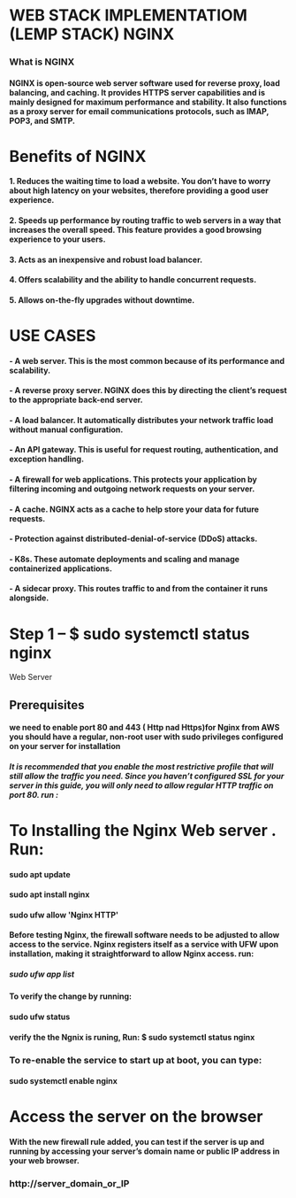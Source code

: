 
# WEB STACK IMPLEMENTATIOM (LEMP STACK) NGINX

### What is NGINX

#### NGINX is open-source web server software used for reverse proxy, load balancing, and caching. It provides HTTPS server capabilities and is mainly designed for maximum performance and stability. It also functions as a proxy server for email communications protocols, such as IMAP, POP3, and SMTP. 

# Benefits of NGINX

#### 1. Reduces the waiting time to load a website. You don’t have to worry about high latency on your websites, therefore providing a good user experience. 

#### 2. Speeds up performance by routing traffic to web servers in a way that increases the overall speed. This feature provides a good browsing experience to your users.

#### 3. Acts as an inexpensive and robust load balancer.

#### 4. Offers scalability and the ability to handle concurrent requests. 

#### 5. Allows on-the-fly upgrades without downtime.

#  USE CASES

####  - A web server. This is the most common because of its performance and scalability.

####  - A reverse proxy server. NGINX does this by directing the client’s request to the appropriate back-end server. 

####  - A load balancer. It automatically distributes your network traffic load without manual configuration.

####  - An API gateway. This is useful for request routing, authentication, and exception handling.

####  - A firewall for web applications. This protects your application by filtering incoming and outgoing network requests on your server.

####  - A cache. NGINX acts as a cache to help store your data for future requests.

####  - Protection against distributed-denial-of-service (DDoS) attacks.

####  - K8s. These automate deployments and scaling and manage containerized applications.

####  - A sidecar proxy. This routes traffic to and from the container it runs alongside.

# Step 1 – $ sudo systemctl status nginx
 Web Server

## Prerequisites

####  we need  to enable port 80 and 443 ( Http nad Https)for Nginx from AWS you should have a regular, non-root user with sudo privileges configured on your server for installation  

##### It is recommended that you enable the most restrictive profile that will still allow the traffic you need. Since you haven’t configured SSL for your server in this guide, you will only need to allow regular HTTP traffic on port 80. run :

#  To Installing the Nginx Web server . Run:

#### sudo apt update

#### sudo apt install nginx

 #### sudo ufw allow 'Nginx HTTP'
 
#### Before testing Nginx, the firewall software needs to be adjusted to allow access to the service. Nginx registers itself as a service with UFW upon installation, making it straightforward to allow Nginx access. run:

#####  sudo ufw app list

#### To verify the change by running:

#### sudo ufw status

#### verify the the Ngnix is runing, Run: $ sudo systemctl status nginx

### To re-enable the service to start up at boot, you can type:

####  sudo systemctl enable nginx

# Access the server on the browser

####  With the new firewall rule added, you can test if the server is up and running by accessing your server’s domain name or public IP address in your web browser.

### http://server_domain_or_IP











